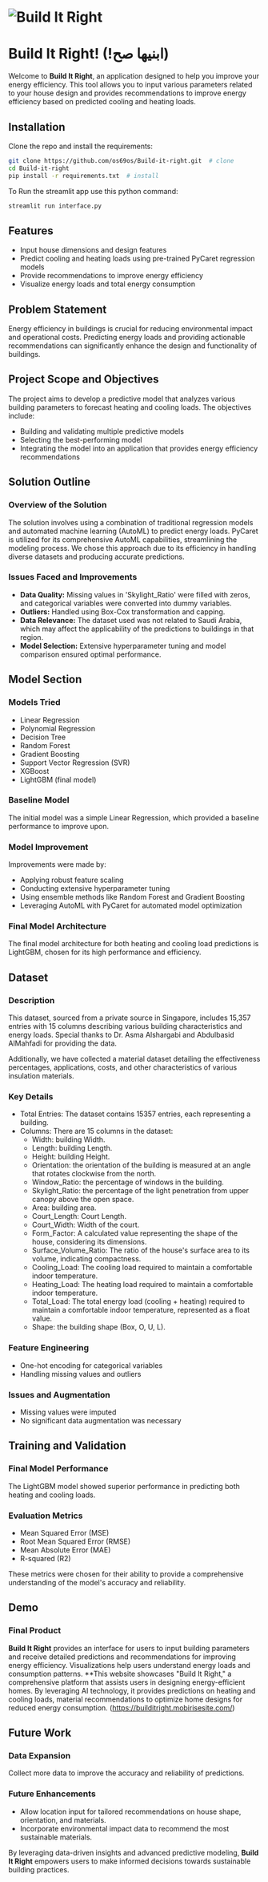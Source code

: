 # ![Build It Right](logo2-removebg.png) 
# Build It Right! (!ابنيها صح)

Welcome to **Build It Right**, an application designed to help you improve your energy efficiency. This tool allows you to input various parameters related to your house design and provides recommendations to improve energy efficiency based on predicted cooling and heating loads.

## Installation

Clone the repo and install the requirements:

```bash
git clone https://github.com/os69os/Build-it-right.git  # clone
cd Build-it-right
pip install -r requirements.txt  # install
```

To Run the streamlit app use this python command:

```python
streamlit run interface.py
```

## Features

- Input house dimensions and design features
- Predict cooling and heating loads using pre-trained PyCaret regression models
- Provide recommendations to improve energy efficiency
- Visualize energy loads and total energy consumption

## Problem Statement

Energy efficiency in buildings is crucial for reducing environmental impact and operational costs. Predicting energy loads and providing actionable recommendations can significantly enhance the design and functionality of buildings.

## Project Scope and Objectives

The project aims to develop a predictive model that analyzes various building parameters to forecast heating and cooling loads. The objectives include:
- Building and validating multiple predictive models
- Selecting the best-performing model
- Integrating the model into an application that provides energy efficiency recommendations

## Solution Outline

### Overview of the Solution
The solution involves using a combination of traditional regression models and automated machine learning (AutoML) to predict energy loads. PyCaret is utilized for its comprehensive AutoML capabilities, streamlining the modeling process. We chose this approach due to its efficiency in handling diverse datasets and producing accurate predictions.

### Issues Faced and Improvements
- **Data Quality:** Missing values in 'Skylight_Ratio' were filled with zeros, and categorical variables were converted into dummy variables.
- **Outliers:** Handled using Box-Cox transformation and capping.
- **Data Relevance:** The dataset used was not related to Saudi Arabia, which may affect the applicability of the predictions to buildings in that region.
- **Model Selection:** Extensive hyperparameter tuning and model comparison ensured optimal performance.

## Model Section

### Models Tried
- Linear Regression
- Polynomial Regression
- Decision Tree
- Random Forest
- Gradient Boosting
- Support Vector Regression (SVR)
- XGBoost
- LightGBM (final model)

### Baseline Model
The initial model was a simple Linear Regression, which provided a baseline performance to improve upon.

### Model Improvement
Improvements were made by:
- Applying robust feature scaling
- Conducting extensive hyperparameter tuning
- Using ensemble methods like Random Forest and Gradient Boosting
- Leveraging AutoML with PyCaret for automated model optimization

### Final Model Architecture
The final model architecture for both heating and cooling load predictions is LightGBM, chosen for its high performance and efficiency.

## Dataset

### Description
This dataset, sourced from a private source in Singapore, includes 15,357 entries with 15 columns describing various building characteristics and energy loads. Special thanks to Dr. Asma Alshargabi and Abdulbasid AlMahfadi for providing the data.

Additionally, we have collected a material dataset detailing the effectiveness percentages, applications, costs, and other characteristics of various insulation materials.

### Key Details

- Total Entries: The dataset contains 15357 entries, each representing a building.
- Columns: There are 15 columns in the dataset:
  - Width: building Width.
  - Length: building Length.
  - Height: building Height.
  - Orientation: the orientation of the building is measured at an angle that rotates clockwise from the north.
  - Window_Ratio: the percentage of windows in the building.
  - Skylight_Ratio: the percentage of the light penetration from upper canopy above the open space.
  - Area: building area.
  - Court_Length: Court Length.
  - Court_Width: Width of the court.
  - Form_Factor: A calculated value representing the shape of the house, considering its dimensions.
  - Surface_Volume_Ratio: The ratio of the house's surface area to its volume, indicating compactness.
  - Cooling_Load: The cooling load required to maintain a comfortable indoor temperature.
  - Heating_Load: The heating load required to maintain a comfortable indoor temperature.
  - Total_Load: The total energy load (cooling + heating) required to maintain a comfortable indoor temperature, represented as a float value.
  - Shape: the building shape (Box, O, U, L).
 
    
### Feature Engineering
- One-hot encoding for categorical variables
- Handling missing values and outliers

### Issues and Augmentation
- Missing values were imputed
- No significant data augmentation was necessary

## Training and Validation

### Final Model Performance
The LightGBM model showed superior performance in predicting both heating and cooling loads.

### Evaluation Metrics
- Mean Squared Error (MSE)
- Root Mean Squared Error (RMSE)
- Mean Absolute Error (MAE)
- R-squared (R2)

These metrics were chosen for their ability to provide a comprehensive understanding of the model's accuracy and reliability.

## Demo

### Final Product
**Build It Right** provides an interface for users to input building parameters and receive detailed predictions and recommendations for improving energy efficiency. Visualizations help users understand energy loads and consumption patterns.
**This website showcases "Build It Right," a comprehensive platform that assists users in designing energy-efficient homes. By leveraging AI technology, it provides predictions on heating and cooling loads, material recommendations to optimize home designs for reduced energy consumption. (https://builditright.mobirisesite.com/)

## Future Work

### Data Expansion
Collect more data to improve the accuracy and reliability of predictions.

### Future Enhancements
- Allow location input for tailored recommendations on house shape, orientation, and materials.
- Incorporate environmental impact data to recommend the most sustainable materials.

By leveraging data-driven insights and advanced predictive modeling, **Build It Right** empowers users to make informed decisions towards sustainable building practices.
